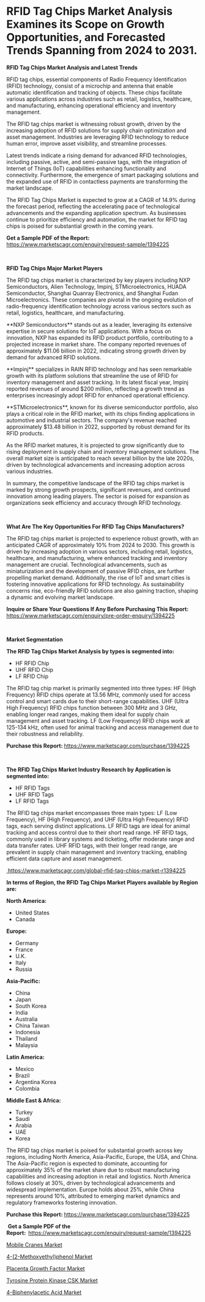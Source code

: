 <p><h1>RFID Tag Chips Market Analysis Examines its Scope on Growth Opportunities, and Forecasted Trends Spanning from 2024 to 2031.</h1></p><p><strong>RFID Tag Chips Market Analysis and Latest Trends</strong></p>
<p><p>RFID tag chips, essential components of Radio Frequency Identification (RFID) technology, consist of a microchip and antenna that enable automatic identification and tracking of objects. These chips facilitate various applications across industries such as retail, logistics, healthcare, and manufacturing, enhancing operational efficiency and inventory management. </p><p>The RFID tag chips market is witnessing robust growth, driven by the increasing adoption of RFID solutions for supply chain optimization and asset management. Industries are leveraging RFID technology to reduce human error, improve asset visibility, and streamline processes. </p><p>Latest trends indicate a rising demand for advanced RFID technologies, including passive, active, and semi-passive tags, with the integration of Internet of Things (IoT) capabilities enhancing functionality and connectivity. Furthermore, the emergence of smart packaging solutions and the expanded use of RFID in contactless payments are transforming the market landscape. </p><p>The RFID Tag Chips Market is expected to grow at a CAGR of 14.9% during the forecast period, reflecting the accelerating pace of technological advancements and the expanding application spectrum. As businesses continue to prioritize efficiency and automation, the market for RFID tag chips is poised for substantial growth in the coming years.</p></p>
<p><strong>Get a Sample PDF of the Report:&nbsp;</strong> <a href="https://www.marketscagr.com/enquiry/request-sample/1394225">https://www.marketscagr.com/enquiry/request-sample/1394225</a></p>
<p>&nbsp;</p>
<p><strong>RFID Tag Chips Major Market Players</strong></p>
<p><p>The RFID tag chips market is characterized by key players including NXP Semiconductors, Alien Technology, Impinj, STMicroelectronics, HUADA Semiconductor, Shanghai Quanray Electronics, and Shanghai Fudan Microelectronics. These companies are pivotal in the ongoing evolution of radio-frequency identification technology across various sectors such as retail, logistics, healthcare, and manufacturing.</p><p>**NXP Semiconductors** stands out as a leader, leveraging its extensive expertise in secure solutions for IoT applications. With a focus on innovation, NXP has expanded its RFID product portfolio, contributing to a projected increase in market share. The company reported revenues of approximately $11.06 billion in 2022, indicating strong growth driven by demand for advanced RFID solutions.</p><p>**Impinj** specializes in RAIN RFID technology and has seen remarkable growth with its platform solutions that streamline the use of RFID for inventory management and asset tracking. In its latest fiscal year, Impinj reported revenues of around $200 million, reflecting a growth trend as enterprises increasingly adopt RFID for enhanced operational efficiency.</p><p>**STMicroelectronics**, known for its diverse semiconductor portfolio, also plays a critical role in the RFID market, with its chips finding applications in automotive and industrial sectors. The company's revenue reached approximately $13.48 billion in 2022, supported by robust demand for its RFID products.</p><p>As the RFID market matures, it is projected to grow significantly due to rising deployment in supply chain and inventory management solutions. The overall market size is anticipated to reach several billion by the late 2020s, driven by technological advancements and increasing adoption across various industries.</p><p>In summary, the competitive landscape of the RFID tag chips market is marked by strong growth prospects, significant revenues, and continued innovation among leading players. The sector is poised for expansion as organizations seek efficiency and accuracy through RFID technology.</p></p>
<p>&nbsp;</p>
<p><strong>What Are The Key Opportunities For RFID Tag Chips Manufacturers?</strong></p>
<p><p>The RFID tag chips market is projected to experience robust growth, with an anticipated CAGR of approximately 10% from 2024 to 2030. This growth is driven by increasing adoption in various sectors, including retail, logistics, healthcare, and manufacturing, where enhanced tracking and inventory management are crucial. Technological advancements, such as miniaturization and the development of passive RFID chips, are further propelling market demand. Additionally, the rise of IoT and smart cities is fostering innovative applications for RFID technology. As sustainability concerns rise, eco-friendly RFID solutions are also gaining traction, shaping a dynamic and evolving market landscape.</p></p>
<p><strong>Inquire or Share Your Questions If Any Before Purchasing This Report:</strong> <a href="https://www.marketscagr.com/enquiry/pre-order-enquiry/1394225">https://www.marketscagr.com/enquiry/pre-order-enquiry/1394225</a></p>
<p>&nbsp;</p>
<p><strong>Market Segmentation</strong></p>
<p><strong>The RFID Tag Chips Market Analysis by types is segmented into:</strong></p>
<p><ul><li>HF RFID Chip</li><li>UHF RFID Chip</li><li>LF RFID Chip</li></ul></p>
<p><p>The RFID tag chip market is primarily segmented into three types: HF (High Frequency) RFID chips operate at 13.56 MHz, commonly used for access control and smart cards due to their short-range capabilities. UHF (Ultra High Frequency) RFID chips function between 300 MHz and 3 GHz, enabling longer read ranges, making them ideal for supply chain management and asset tracking. LF (Low Frequency) RFID chips work at 125-134 kHz, often used for animal tracking and access management due to their robustness and reliability.</p></p>
<p><strong>Purchase this Report:&nbsp;</strong><a href="https://www.marketscagr.com/purchase/1394225">https://www.marketscagr.com/purchase/1394225</a></p>
<p>&nbsp;</p>
<p><strong>The RFID Tag Chips Market Industry Research by Application is segmented into:</strong></p>
<p><ul><li>HF RFID Tags</li><li>UHF RFID Tags</li><li>LF RFID Tags</li></ul></p>
<p><p>The RFID tag chips market encompasses three main types: LF (Low Frequency), HF (High Frequency), and UHF (Ultra High Frequency) RFID tags, each serving distinct applications. LF RFID tags are ideal for animal tracking and access control due to their short read range. HF RFID tags, commonly used in library systems and ticketing, offer moderate range and data transfer rates. UHF RFID tags, with their longer read range, are prevalent in supply chain management and inventory tracking, enabling efficient data capture and asset management.</p></p>
<p><a href="https://www.marketscagr.com/global-rfid-tag-chips-market-r1394225">&nbsp;https://www.marketscagr.com/global-rfid-tag-chips-market-r1394225</a></p>
<p><strong>In terms of Region, the RFID Tag Chips Market Players available by Region are:</strong></p>
<p>
    <p> <strong> North America: </strong>
        <ul>
            <li>United States</li>
            <li>Canada</li>
        </ul>
        </p> 
    <p> <strong> Europe: </strong>
        <ul>
            <li>Germany</li>
            <li>France</li>
            <li>U.K.</li>
            <li>Italy</li>
            <li>Russia</li>
        </ul>
        </p> 
    <p> <strong> Asia-Pacific: </strong>
        <ul>
            <li>China</li>
            <li>Japan</li>
            <li>South Korea</li>
            <li>India</li>
            <li>Australia</li>
            <li>China Taiwan</li>
            <li>Indonesia</li>
            <li>Thailand</li>
            <li>Malaysia</li>
        </ul>
        </p> 
    <p> <strong> Latin America: </strong>
        <ul>
            <li>Mexico</li>
            <li>Brazil</li>
            <li>Argentina Korea</li>
            <li>Colombia</li>
        </ul>
        </p> 
    <p> <strong> Middle East & Africa: </strong>
        <ul>
            <li>Turkey</li>
            <li>Saudi</li>
            <li>Arabia</li>
            <li>UAE</li>
            <li>Korea</li>
        </ul>
    </p>
    </p>
<p><p>The RFID tag chips market is poised for substantial growth across key regions, including North America, Asia-Pacific, Europe, the USA, and China. The Asia-Pacific region is expected to dominate, accounting for approximately 35% of the market share due to robust manufacturing capabilities and increasing adoption in retail and logistics. North America follows closely at 30%, driven by technological advancements and widespread implementation. Europe holds about 25%, while China represents around 10%, attributed to emerging market dynamics and regulatory frameworks fostering innovation.</p></p>
<p><strong>Purchase this Report: </strong><a href="https://www.marketscagr.com/purchase/1394225">https://www.marketscagr.com/purchase/1394225</a></p>
<p>&nbsp;<strong>Get a Sample PDF of the Report:&nbsp;&nbsp;</strong><a href="https://www.marketscagr.com/enquiry/request-sample/1394225">https://www.marketscagr.com/enquiry/request-sample/1394225</a></p>
<p><strong></strong></p>
<p><p><a href="https://www.linkedin.com/pulse/deep-dive-mobile-cranes-market-itstrends-segmentation-competitive-mhcsc?trackingId=MO9224FuSxCfpv2g%2Fa3tMQ%3D%3D">Mobile Cranes Market</a></p><p><a href="https://issuu.com/reportprime-2/docs/4-2-methoxyethylphenol-market-size-_57dc0105a2949a">4-(2-Methoxyethyl)phenol Market</a></p><p><a href="https://www.linkedin.com/pulse/placenta-growth-factor-industry-analysis-report-its-market-gytve?trackingId=7gpVatZATQGLmGPVMTIuTg%3D%3D">Placenta Growth Factor Market</a></p><p><a href="https://www.linkedin.com/pulse/how-tyrosine-protein-kinase-csk-market-evolve-growth-analysis-ynt5e?trackingId=C6KWFtJ3QZqyLfF5YtTupA%3D%3D">Tyrosine Protein Kinase CSK Market</a></p><p><a href="https://issuu.com/reportprime-2/docs/4-biphenylacetic-acid-market-size-2_48705ab60365ed">4-Biphenylacetic Acid Market</a></p></p>